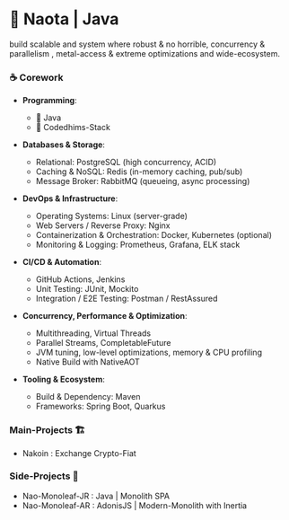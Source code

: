 # 🎋 Naota | Java
build scalable and system where robust & no horrible, concurrency & parallelism , metal-access & extreme optimizations and wide-ecosystem.
### ☕ Corework

- **Programming**: 
  - 🥇 Java
  - 🎴 Codedhims-Stack

- **Databases & Storage**:
  - Relational: PostgreSQL (high concurrency, ACID)
  - Caching & NoSQL: Redis (in-memory caching, pub/sub)
  - Message Broker: RabbitMQ (queueing, async processing)

- **DevOps & Infrastructure**:
  - Operating Systems: Linux (server-grade)
  - Web Servers / Reverse Proxy: Nginx
  - Containerization & Orchestration: Docker, Kubernetes (optional)
  - Monitoring & Logging: Prometheus, Grafana, ELK stack

- **CI/CD & Automation**:
  - GitHub Actions, Jenkins
  - Unit Testing: JUnit, Mockito
  - Integration / E2E Testing: Postman / RestAssured

- **Concurrency, Performance & Optimization**:
  - Multithreading, Virtual Threads
  - Parallel Streams, CompletableFuture
  - JVM tuning, low-level optimizations, memory & CPU profiling
  - Native Build with NativeAOT

- **Tooling & Ecosystem**:
  - Build & Dependency: Maven
  - Frameworks: Spring Boot, Quarkus

### Main-Projects 🏗️
- Nakoin : Exchange Crypto-Fiat

### Side-Projects 🎏
- Nao-Monoleaf-JR : Java | Monolith SPA
- Nao-Monoleaf-AR : AdonisJS | Modern-Monolith with Inertia
